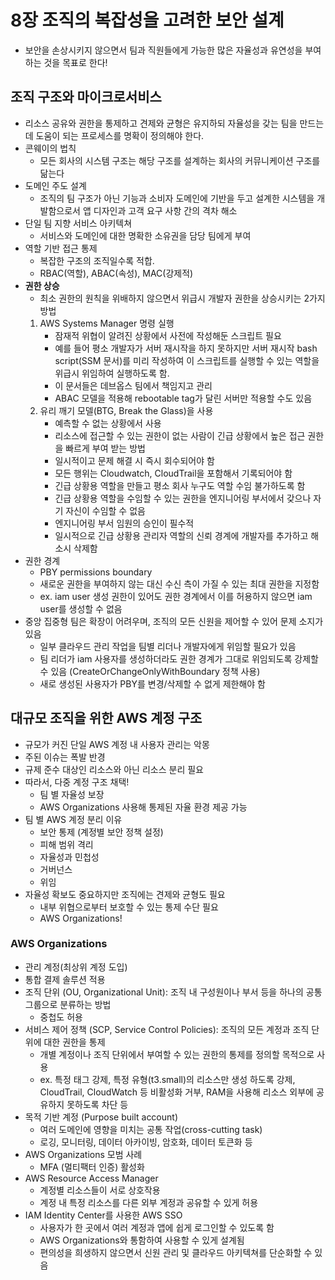 # 8장 조직의 복잡성을 고려한 보안 설계
- 보안을 손상시키지 않으면서 팀과 직원들에게 가능한 많은 자율성과 유연성을 부여하는 것을 목표로 한다!
## 조직 구조와 마이크로서비스
- 리소스 공유와 권한을 통제하고 견제와 균형은 유지하되 자율성을 갖는 팀을 만드는데 도움이 되는 프로세스를 명확이 정의해야 한다.
- 콘웨이의 법칙
	- 모든 회사의 시스템 구조는 해당 구조를 설계하는 회사의 커뮤니케이션 구조를 닮는다
- 도메인 주도 설계
	- 조직의 팀 구조가 아닌 기능과 소비자 도메인에 기반을 두고 설계한 시스템을 개발함으로서 앱 디자인과 고객 요구 사항 간의 격차 해소
- 단일 팀 지향 서비스 아키텍쳐
	- 서비스와 도메인에 대한 명확한 소유권을 담당 팀에게 부여
- 역할 기반 접근 통제
	- 복잡한 구조의 조직일수록 적합.
	- RBAC(역할), ABAC(속성), MAC(강제적)
- **권한 상승**
	- 최소 권한의 원칙을 위배하지 않으면서 위급시 개발자 권한을 상승시키는 2가지 방법
	1. AWS Systems Manager 명령 실행
		- 잠재적 위협이 알려진 상황에서 사전에 작성해둔 스크립트 필요
		- 예를 들어 평소 개발자가 서버 재시작을 하지 못하지만 서버 재시작 bash script(SSM 문서)를 미리 작성하여 이 스크립트를 실행할 수 있는 역할을 위급시 위임하여 실행하도록 함.
		- 이 문서들은 데브옵스 팀에서 책임지고 관리
		- ABAC 모델을 적용해 rebootable tag가 달린 서버만 적용할 수도 있음
	2. 유리 깨기 모델(BTG, Break the Glass)을 사용
		- 예측할 수 없는 상황에서 사용
		- 리소스에 접근할 수 있는 권한이 없는 사람이 긴급 상황에서 높은 접근 권한을 빠르게 부여 받는 방법
		- 일시적이고 문제 해결 시 즉시 회수되어야 함
		- 모든 행위는 Cloudwatch, CloudTrail을 포함해서 기록되어야 함
		- 긴급 상황용 역할을 만들고 평소 회사 누구도 역할 수임 불가하도록 함
		- 긴급 상황용 역할을 수임할 수 있는 권한을 엔지니어링 부서에서 갖으나 자기 자신이 수임할 수 없음
		- 엔지니어링 부서 임원의 승인이 필수적
		- 일시적으로 긴급 상황용 관리자 역할의 신뢰 경계에 개발자를 추가하고 해소시 삭제함
- 권한 경계
	- PBY permissions boundary
	- 새로운 권한을 부여하지 않는 대신 수신 측이 가질 수 있는 최대 권한을 지정함
	- ex. iam user 생성 권한이 있어도 권한 경계에서 이를 허용하지 않으면 iam user를 생성할 수 없음
- 중앙 집중형 팀은 확장이 어려우며, 조직의 모든 신원을 제어할 수 있어 문제 소지가 있음
	- 일부 클라우드 관리 작업을 팀별 리더나 개발자에게 위임할 필요가 있음
	- 팀 리더가 iam 사용자를 생성하더라도 권한 경계가 그대로 위임되도록 강제할 수 있음 (CreateOrChangeOnlyWithBoundary 정책 사용)
	- 새로 생성된 사용자가 PBY를 변경/삭제할 수 없게 제한해야 함
## 대규모 조직을 위한 AWS 계정 구조
- 규모가 커진 단일 AWS 계정 내 사용자 관리는 악몽
- 주된 이슈는 폭발 반경
- 규제 준수 대상인 리소스와 아닌 리소스 분리 필요
- 따라서, 다중 계정 구조 채택!
	- 팀 별 자율성 보장
	- AWS Organizations 사용해 통제된 자율 환경 제공 가능
- 팀 별 AWS 계정 분리 이유
	- 보안 통제 (계정별 보안 정책 설정)
	- 피해 범위 격리
	- 자율성과 민첩성
	- 거버넌스
	- 위임
- 자율성 확보도 중요하지만 조직에는 견제와 균형도 필요
	- 내부 위협으로부터 보호할 수 있는 통제 수단 필요
	- AWS Organizations!
### AWS Organizations
- 관리 계정(최상위 계정 도입)
- 통합 결제 솔루션 적용
- 조직 단위 (OU, Organizational Unit): 조직 내 구성원이나 부서 등을 하나의 공통 그룹으로 분류하는 방법
	- 중첩도 허용
- 서비스 제어 정책 (SCP, Service Control Policies): 조직의 모든 계정과 조직 단위에 대한 권한을 통제
	- 개별 계정이나 조직 단위에서 부여할 수 있는 권한의 통제를 정의할 목적으로 사용
	- ex. 특정 태그 강제, 특정 유형(t3.small)의 리소스만 생성 하도록 강제, CloudTrail, CloudWatch 등 비활성화 거부, RAM을 사용해 리소스 외부에 공유하지 못하도록 차단 등
- 목적 기반 계정 (Purpose built account)
	- 여러 도메인에 영향을 미치는 공통 작업(cross-cutting task)
	- 로깅, 모니터링, 데이터 아카이빙, 암호화, 데이터 토큰화 등
- AWS Organizations 모범 사례
	- MFA (멀티팩터 인증) 활성화
- AWS Resource Access Manager
	- 계정별 리소스들이 서로 상호작용
	- 계정 내 특정 리소스를 다른 외부 계정과 공유할 수 있게 허용
- IAM Identity Center를 사용한 AWS SSO
	- 사용자가 한 곳에서 여러 계정과 앱에 쉽게 로그인할 수 있도록 함
	- AWS Organizations와 통함하여 사용할 수 있게 설계됨
	- 편의성을 희생하지 않으면서 신원 관리 및 클라우드 아키텍쳐를 단순화할 수 있음